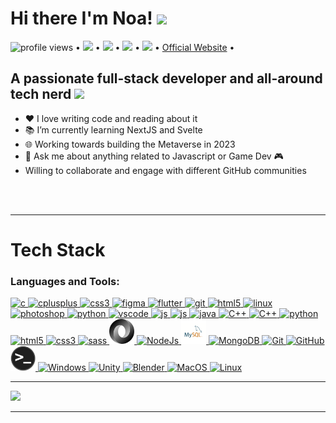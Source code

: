 # Hi there I'm Noa!  <img src="https://github.com/blackcater/blackcater/raw/master/images/Hi.gif" height="32" />

</p>
<p align="left">
  <img src="https://gpvc.arturio.dev/Noah670" alt="profile views"> •  
  <a href="https://twitter.com/intent/follow?screen_name=Noah670_&tw_p=followbutton"><img src="https://img.shields.io/twitter/follow/Noah670_?label=%40Noah670_&style=social"></a>  •
  <a href="https://www.linkedin.com/in/noah-pohl/"><img src="https://img.shields.io/badge/linkedin-%230077B5.svg?&style=for-the-badge&logo=linkedin&logoColor=white" height=25></a> •  
  <a href="https://www.instagram.com/noah670.png/"><img src="https://img.shields.io/badge/instagram-%23E4405F.svg?&style=for-the-badge&logo=instagram&logoColor=white" height=25></a>  •  
  <a href="https://dev.to/noah670"><img src="https://img.shields.io/badge/DEV.TO-%230A0A0A.svg?&style=for-the-badge&logo=dev-dot-to&logoColor=white" height=25></a> •  
 <a href="https://www.noah670.com">Official Website</a> •
</p>


## A passionate full-stack developer and all-around tech nerd <img src="https://media.giphy.com/media/LnQjpWaON8nhr21vNW/giphy.gif" height="32">
- ❤️ I love writing code and reading about it
- 📚 I’m currently learning NextJS and Svelte
- 🌐 Working towards building the Metaverse in 2023
- 💬 Ask me about anything related to Javascript or Game Dev 🎮
- Willing to collaborate and engage with different GitHub communities


<br />
<br />

<p align=center>
</p>

---


# Tech Stack

<h3 align="left">Languages and Tools:</h3>

<p align="left">
  <a href="https://www.cprogramming.com/" target="_blank">
    <img
      src="https://devicons.github.io/devicon/devicon.git/icons/c/c-original.svg"
      alt="c"
      width="40"
      height="40"
    />
  </a>
  <a href="https://www.w3schools.com/cpp/" target="_blank">
    <img
      src="https://devicons.github.io/devicon/devicon.git/icons/cplusplus/cplusplus-original.svg"
      alt="cplusplus"
      width="40"
      height="40"
    />
  </a>
  <a href="https://www.w3schools.com/css/" target="_blank">
    <img
      src="https://devicons.github.io/devicon/devicon.git/icons/css3/css3-original-wordmark.svg"
      alt="css3"
      width="40"
      height="40"
    />
  </a>
  <a href="https://www.figma.com/" target="_blank">
    <img
      src="https://www.vectorlogo.zone/logos/figma/figma-icon.svg"
      alt="figma"
      width="40"
      height="40"
    />
  </a>
  <a href="https://flutter.dev" target="_blank">
    <img
      src="https://www.vectorlogo.zone/logos/flutterio/flutterio-icon.svg"
      alt="flutter"
      width="40"
      height="40"
    />
  </a>
  <a href="https://git-scm.com/" target="_blank">
    <img
      src="https://www.vectorlogo.zone/logos/git-scm/git-scm-icon.svg"
      alt="git"
      width="40"
      height="40"
    />
  </a>
  <a href="https://www.w3.org/html/" target="_blank">
    <img
      src="https://devicons.github.io/devicon/devicon.git/icons/html5/html5-original-wordmark.svg"
      alt="html5"
      width="40"
      height="40"
    />
  </a>
  <a href="https://www.linux.org/" target="_blank">
    <img
      src="https://devicons.github.io/devicon/devicon.git/icons/linux/linux-original.svg"
      alt="linux"
      width="40"
      height="40"
    />
  </a>
  <a href="https://www.photoshop.com/en" target="_blank">
    <img
      src="https://devicons.github.io/devicon/devicon.git/icons/photoshop/photoshop-plain.svg"
      alt="photoshop"
      width="40"
      height="40"
    />
  </a>
  <a href="https://www.python.org" target="_blank">
    <img
      src="https://devicons.github.io/devicon/devicon.git/icons/python/python-original.svg"
      alt="python"
      width="40"
      height="40"
    />
  </a>


  <a href="https://www.vscode.com" target="_blank">
    <img
      src="https://img.icons8.com/fluent/240/000000/visual-studio-code-2019.png"
      alt="vscode"
      width="40"
      height="40"
    />
  </a>


  <a href="https://www.javascript.com" target="_blank">
    <img
      src="https://img.icons8.com/color/240/000000/javascript.png"
      alt="js"
      width="40"
      height="40"
    />
  </a>

  <a href="https://www.reactjs.org" target="_blank">
    <img
      src="https://img.icons8.com/color/240/000000/react-native.png"
      alt="js"
      width="40"
      height="40"
    />
  </a>


  <a href="https://docs.oracle.com/en/java/" target="_blank">
    <img
      src="https://img.icons8.com/color/240/000000/java-coffee-cup-logo.png"
      alt="java"
      width="40"
      height="40"
    />
  </a>

  <a href="https://www.cplusplus.com/" target="_blank">
    <img
      src="https://img.icons8.com/color/48/000000/c-plus-plus-logo.png"
      alt="C++"
      width="40"
      height="40"
    />
  </a>

  <a href="https://www.cplusplus.com/" target="_blank">
    <img
      src="https://img.icons8.com/color/48/000000/c-plus-plus-logo.png"
      alt="C++"
      width="40"
      height="40"
    />
  </a>

  <a href="https://www.python.org" target="_blank">
    <img
      src="https://www.python.org/"
      alt="python"
      width="40"
      height="40"
    />
  </a>

  <a href="https://developer.mozilla.org/en-US/docs/Web/HTML)" target="_blank">
    <img
      src="https://img.icons8.com/color/240/000000/html-5.png"
      alt="html5"
      width="40"
      height="40"
    />
  </a>

  <a href="https://img.icons8.com/color/240/000000/css3.png" target="_blank">
    <img
      src="https://developer.mozilla.org/en-US/docs/Web/CSS"
      alt="css3"
      width="40"
      height="40"
    />
  </a>

  <a href="https://sass-lang.com/" target="_blank">
    <img
      src="https://img.icons8.com/color/240/000000/sass.png"
      alt="sass"
      width="40"
      height="40"
    />
  </a>


  <a href="https://www.json.org/json-en.html" target="_blank">
    <img
      src="https://raw.githubusercontent.com/github/explore/80688e429a7d4ef2fca1e82350fe8e3517d3494d/topics/json/json.png"
      alt="json"
      width="40"
      height="40"
    />
  </a>


  <a href="https://nodejs.org/en/" target="_blank">
    <img
      src="https://img.icons8.com/color/240/000000/nodejs.png"
      alt="NodeJs"
      width="40"
      height="40"
    />
  </a>


  <a href="https://dev.mysql.com/" target="_blank">
    <img
      src="https://raw.githubusercontent.com/github/explore/80688e429a7d4ef2fca1e82350fe8e3517d3494d/topics/mysql/mysql.png"
      alt="MySQL"
      width="40"
      height="40"
    />
  </a>


  <a href="https://www.mongodb.com/" target="_blank">
    <img
      src="https://img.icons8.com/color/48/000000/mongodb.png"
      alt="MongoDB"
      width="40"
      height="40"
    />
  </a>


  <a href="https://git-scm.com/" target="_blank">
    <img
      src="https://img.icons8.com/color/240/000000/git.png"
      alt="Git"
      width="40"
      height="40"
    />
  </a>


  <a href="https://github.com/" target="_blank">
    <img
      src="https://img.icons8.com/ios-glyphs/240/000000/github.png"
      alt="GitHub"
      width="40"
      height="40"
    />
  </a>



  <a href="https://docs.microsoft.com/en-us/windows/terminal/" target="_blank">
    <img
      src="https://raw.githubusercontent.com/github/explore/80688e429a7d4ef2fca1e82350fe8e3517d3494d/topics/terminal/terminal.png"
      alt="Terminal"
      width="40"
      height="40"
    />
  </a>


  <a href="https://www.microsoft.com/en-us/windows" target="_blank">
    <img
      src="https://img.icons8.com/color/240/000000/windows-10.png"
      alt="Windows"
      width="40"
      height="40"
    />
  </a>


  <a href="https://unity.com/" target="_blank">
    <img
      src="https://img.icons8.com/ios-filled/50/000000/unity.png"
      alt="Unity"
      width="40"
      height="40"
    />
  </a>


  <a href="https://www.blender.org/" target="_blank">
    <img
      src="https://img.icons8.com/color/48/000000/blender-3d.png"
      alt="Blender"
      width="40"
      height="40"
    />
  </a>


  <a href="https://developer.apple.com/macos/" target="_blank">
    <img
      src="https://img.icons8.com/officel/160/000000/mac-logo.png"
      alt="MacOS"
      width="40"
      height="40"
    />
  </a>


  <a href="https://www.kernel.org/" target="_blank">
    <img
      src="https://img.icons8.com/color/96/000000/linux.png"
      alt="Linux"
      width="40"
      height="40"
    />
  </a>




</p>

---


<a href="https://github.com/Noah670/">
  <img  src="https://github-readme-stats.vercel.app/api/top-langs/?username=Noah670&layout=compact&card_width=445&theme=" />
</a>


---



<!--
**Noah670/Noah670** is a ✨ _special_ ✨ repository because its `README.md` (this file) appears on your GitHub profile.

### A passionate full-stack developer and tech nerd




-->
